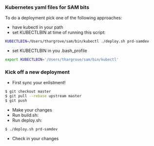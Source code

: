 ### Kubernetes yaml files for SAM bits

To do a deployment pick one of the following approaches:

* have kubectl in your path
* set KUBECTLBIN at time of running this script:

```sh
KUBECTLBIN=/Users/thargrove/sam/bin/kubectl ./deploy.sh prd-samdev
```

* set KUBECTLBIN in you .bash_profile

```sh
export KUBECTLBIN='/Users/thargrove/sam/bin/kubectl'
```

### Kick off a new deployment

* First sync your enlistment!

```sh
$ git checkout master
$ git pull --rebase upstream master
$ git push
```

* Make your changes
* Run build.sh:
* Run deploy.sh:

```sh
$ ./deploy.sh prd-samdev
```

* Check in your changes
